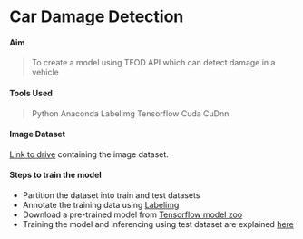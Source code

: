 # Car Damage Detection

#### Aim

> To create a model using TFOD API which can detect damage in a vehicle

#### Tools Used

> Python
> Anaconda
> Labelimg
> Tensorflow
> Cuda
> CuDnn

#### Image Dataset

<a href="https://drive.google.com/drive/folders/1eBrXmgaJS-2F5AKpZjC_k39nIFVOKh4Z">Link to drive</a> containing the image dataset.

#### Steps to train the model

<ul>
<li> Partition the dataset into train and test datasets </li>
<li> Annotate the training data using <a href="https://github.com/tzutalin/labelImg"> Labelimg</a></li>
<li> Download a pre-trained model from <a href="https://github.com/tensorflow/models/blob/master/research/object_detection/g3doc/tf2_detection_zoo.md">Tensorflow model zoo</a></li>
<li> Training the model and inferencing using test dataset are explained <a href="https://github.com/ardf/MLcohort/blob/master/car-damage-detection.ipynb">here</a></li>
</ul>
